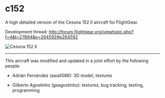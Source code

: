 ﻿c152
====

A high detailed version of the Cessna 152 II aircraft for FlightGear.

Development thread: http://forum.flightgear.org/viewtopic.php?f=4&t=27894&p=264592#p264592

![Cessna 152 II](https://i.postimg.cc/KYh80Tbr/fgfs-screen3.png)

---

This aircraft was modified and updated in a joint effort by the following people:

* Adrián Fernández (awall086): 3D model, textures

* Gilberto Agostinho (gsagostinho): textures, bug tracking, testing, programming
